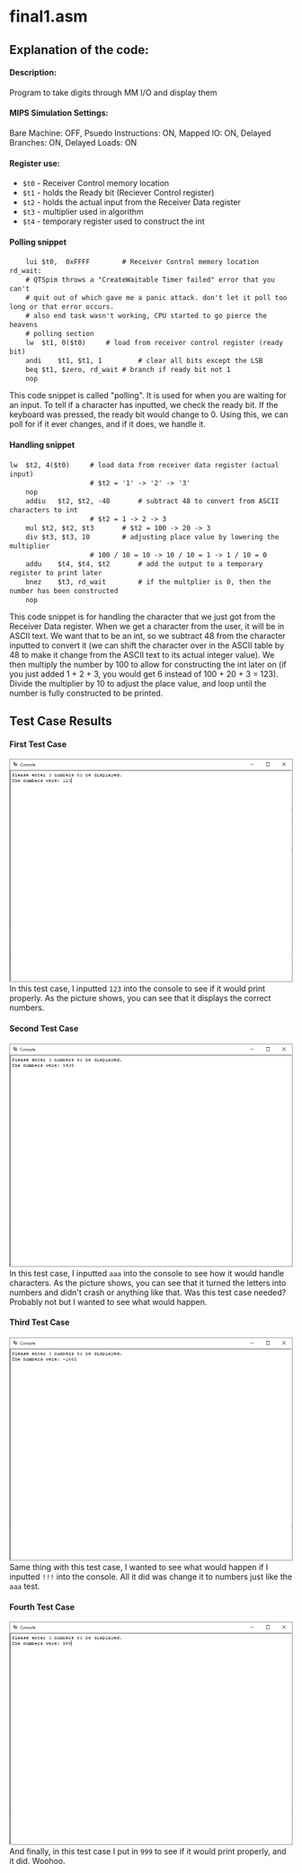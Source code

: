 # final1.asm

## Explanation of the code:
#### Description:
Program to take digits through MM I/O and display them
#### MIPS Simulation Settings:
Bare Machine: OFF, Psuedo Instructions: ON, Mapped IO: ON,
Delayed Branches: ON, Delayed Loads: ON
#### Register use:

- `$t0` - Receiver Control memory location
- `$t1` - holds the Ready bit (Reciever Control register)
- `$t2` - holds the actual input from the Receiver Data register
- `$t3` - multiplier used in algorithm
- `$t4` - temporary register used to construct the int

#### Polling snippet
```
	lui	$t0,  0xFFFF		# Receiver Control memory location
rd_wait:
	# QTSpim throws a "CreateWaitable Timer failed" error that you can't
	# quit out of which gave me a panic attack. don't let it poll too long or that error occurs.
	# also end task wasn't working, CPU started to go pierce the heavens
	# polling section
	lw	$t1, 0($t0)		# load from receiver control register (ready bit)
	andi	$t1, $t1, 1 		# clear all bits except the LSB
	beq	$t1, $zero, rd_wait	# branch if ready bit not 1
	nop
```
This code snippet is called "polling". It is used for when you are waiting for an input. To tell if a character has inputted, we check the ready bit. If the keyboard was pressed, the ready bit would change to 0. Using this, we can poll for if it ever changes, and if it does, we handle it.
#### Handling snippet
```
lw	$t2, 4($t0)		# load data from receiver data register (actual input)
					# $t2 = '1' -> '2' -> '3'
	nop
	addiu	$t2, $t2, -48		# subtract 48 to convert from ASCII characters to int 
					# $t2 = 1 -> 2 -> 3
	mul	$t2, $t2, $t3		# $t2 = 100 -> 20 -> 3
	div	$t3, $t3, 10		# adjusting place value by lowering the multiplier
					# 100 / 10 = 10 -> 10 / 10 = 1 -> 1 / 10 = 0
	addu	$t4, $t4, $t2		# add the output to a temporary register to print later
	bnez	$t3, rd_wait		# if the multplier is 0, then the number has been constructed
	nop
```
This code snippet is for handling the character that we just got from the Receiver Data register. When we get a character from the user, it will be in ASCII text. We want that to be an int, so we subtract 48 from the character inputted to convert it (we can shift the character over in the ASCII table by 48 to make it change from the ASCII text to its actual integer value). We then multiply the number by 100 to allow for constructing the int later on (if you just added 1 + 2 + 3, you would get 6 instead of 100 + 20 + 3 = 123). Divide the multiplier by 10 to adjust the place value, and loop until the number is fully constructed to be printed.
## Test Case Results
#### First Test Case
![First Test Case (123)](./final1_123.png)</br>
In this test case, I inputted `123` into the console to see if it would print properly.
As the picture shows, you can see that it displays the correct numbers.
#### Second Test Case
![Second Test Case (aaa)](./final1_aaa.png)</br>
In this test case, I inputted `aaa` into the console to see how it would handle characters.
As the picture shows, you can see that it turned the letters into numbers and didn't crash or anything like that.
Was this test case needed? Probably not but I wanted to see what would happen.
#### Third Test Case
![Third Test Case (!!!)](./final1_!!!.png)</br>
Same thing with this test case, I wanted to see what would happen if I inputted `!!!` into the console.
All it did was change it to numbers just like the `aaa` test.
#### Fourth Test Case
![Fourth Test Case (999)](./final1_999.png)</br>
And finally, in this test case I put in `999` to see if it would print properly, and it did. Woohoo.